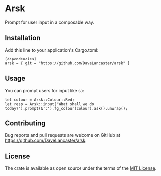 # Arsk

Prompt for user input in a composable way.

## Installation

Add this line to your application's Cargo.toml:
```
[dependencies]
arsk = { git = "https://github.com/DaveLancaster/arsk" }
```

## Usage

You can prompt users for input like so:
```
let colour = Arsk::Colour::Red;
let resp = Arsk::input("What shall we do today?").prompt(&':').fg_colour(colour).ask().unwrap();
```

## Contributing

Bug reports and pull requests are welcome on GitHub at https://github.com/DaveLancaster/arsk.

## License

The crate is available as open source under the terms of the [MIT License](http://opensource.org/licenses/MIT).

